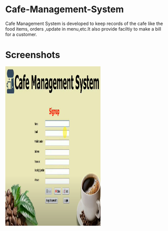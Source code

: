 # Cafe-Management-System
Cafe Management System is developed to keep records of the cafe like the food items, orders ,update in menu,etc.It also provide faciltiy to make a bill for a customer.
# Screenshots
<img src="https://github.com/Naveenkr99/Cafe-Management-System/blob/main/pics/Screenshot%20(91).png" width="300" height="500" />

       
